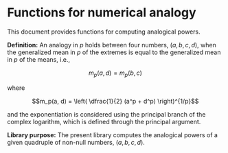 # Functions for numerical analogy
This document provides functions for computing analogical powers.

**Definition:**
An analogy in $`p`$ holds between four numbers, $`(a, b, c, d)`$, when
the generalized mean in $`p`$ of the extremes
is equal to
the generalized mean in $`p`$ of the means, i.e.,
```math
m_p(a, d) = m_p(b, c)
```
where
```math
m_p(a, d) = \left( \dfrac{1}{2} (a^p + d^p) \right)^{1/p}
```
and the exponentiation is considered using the principal branch of the complex logarithm, 
which is defined through the principal argument.

**Library purpose:**
The present library computes the analogical powers of a given quadruple of non-null numbers, $`(a, b, c, d)`$.
